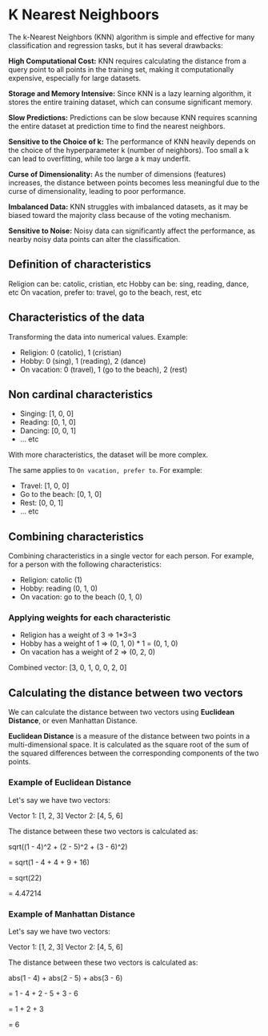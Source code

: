 # K Nearest Neighboors

The k-Nearest Neighbors (KNN) algorithm is simple and effective for many classification and regression tasks, but it has several drawbacks:

**High Computational Cost:** KNN requires calculating the distance from a query point to all points in the training set, making it computationally expensive, especially for large datasets.

**Storage and Memory Intensive:** Since KNN is a lazy learning algorithm, it stores the entire training dataset, which can consume significant memory.

**Slow Predictions:** Predictions can be slow because KNN requires scanning the entire dataset at prediction time to find the nearest neighbors.

**Sensitive to the Choice of k:** The performance of KNN heavily depends on the choice of the hyperparameter k (number of neighbors). Too small a k can lead to overfitting, while too large a k may underfit.

**Curse of Dimensionality:** As the number of dimensions (features) increases, the distance between points becomes less meaningful due to the curse of dimensionality, leading to poor performance.

**Imbalanced Data:** KNN struggles with imbalanced datasets, as it may be biased toward the majority class because of the voting mechanism.

**Sensitive to Noise:** Noisy data can significantly affect the performance, as nearby noisy data points can alter the classification.

## Definition of characteristics

Religion can be: catolic, cristian, etc
Hobby can be: sing, reading, dance, etc
On vacation, prefer to: travel, go to the beach, rest, etc

## Characteristics of the data

Transforming the data into numerical values. Example:

- Religion: 0 (catolic), 1 (cristian)
- Hobby: 0 (sing), 1 (reading), 2 (dance)
- On vacation: 0 (travel), 1 (go to the beach), 2 (rest)

## Non cardinal characteristics

- Singing: [1, 0, 0]
- Reading: [0, 1, 0]
- Dancing: [0, 0, 1]
- ... etc

With more characteristics, the dataset will be more complex.

The same applies to `On vacation, prefer to`. For example:

- Travel: [1, 0, 0]
- Go to the beach: [0, 1, 0]
- Rest: [0, 0, 1]
- ... etc

## Combining characteristics

Combining characteristics in a single vector for each person.
For example, for a person with the following characteristics:

- Religion: catolic (1)
- Hobby: reading (0, 1, 0)
- On vacation: go to the beach (0, 1, 0)

### Applying weights for each characteristic

- Religion has a weight of 3 => 1*3=3
- Hobby has a weight of 1 => (0, 1, 0) * 1 = (0, 1, 0)
- On vacation has a weight of 2 => (0, 2, 0)

Combined vector: [3, 0, 1, 0, 0, 2, 0]


## Calculating the distance between two vectors

We can calculate the distance between two vectors using **Euclidean Distance**, or even Manhattan Distance.

**Euclidean Distance** is a measure of the distance between two points in a multi-dimensional space. It is calculated as the square root of the sum of the squared differences between the corresponding components of the two points.

### Example of Euclidean Distance

Let's say we have two vectors:

Vector 1: [1, 2, 3]
Vector 2: [4, 5, 6]

The distance between these two vectors is calculated as:

sqrt((1 - 4)^2 + (2 - 5)^2 + (3 - 6)^2)

= sqrt(1 - 4 + 4 + 9 + 16)

= sqrt(22)

= 4.47214

### Example of Manhattan Distance

Let's say we have two vectors:

Vector 1: [1, 2, 3]
Vector 2: [4, 5, 6]

The distance between these two vectors is calculated as:

abs(1 - 4) + abs(2 - 5) + abs(3 - 6)

= 1 - 4 + 2 - 5 + 3 - 6

= 1 + 2 + 3

= 6
